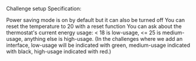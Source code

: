 Challenge setup
Specification:

<!-- Thermostat starts at 20 degrees -->
<!-- You can increase the temperature with an up function -->
<!-- You can decrease the temperature with a down function -->
<!-- The minimum temperature is 10 degrees -->
<!-- If power saving mode is on, the maximum temperature is 25 degrees
If power saving mode is off, the maximum temperature is 32 degrees -->
Power saving mode is on by default but it can also be turned off
You can reset the temperature to 20 with a reset function
You can ask about the thermostat's current energy usage: < 18 is low-usage, <= 25 is medium-usage, anything else is high-usage.
(In the challenges where we add an interface, low-usage will be indicated with green, medium-usage indicated with black, high-usage indicated with red.)
